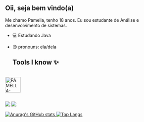 ## Oii, seja bem vindo(a)

Me chamo Pamella, tenho 18 anos. Eu sou estudante de Análise e desenvolvimento de sistemas.

- 💻 Estudando Java
  

- 😊 pronouns: ela/dela

  ##     Tools I know        ✨
<div style="display: inline_block"><br>
   <img align="center" alt="PAMELLA-JAVA" height="50" width="50" src="https://cdn.jsdelivr.net/gh/devicons/devicon/icons/java/java-original-wordmark.svg" />
          
</div>


##
 
<div> 
  
  <a href="https://instagram.com/pamella_belo_" target="_blank"><img src="https://img.shields.io/badge/-Instagram-%23E4405F?style=for-the-badge&logo=instagram&logoColor=white" target="_blank"></a>
  <a href="(https://www.linkedin.com/in/pamella-belo-0a6945204/)" target="_blank"><img src="https://img.shields.io/badge/-LinkedIn-%230077B5?style=for-the-badge&logo=linkedin&logoColor=white" target="_blank">




![Anurag's GitHub stats](https://github-readme-stats.vercel.app/api?username=PamellaBelo&show_icons=true&theme=transparent)  ![Top Langs](https://github-readme-stats.vercel.app/api/top-langs/?username=PamellaBelo&layout=compact)




